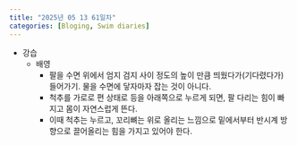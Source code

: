 ```yaml
---
title: "2025년 05 13 61일차"
categories: [Bloging, Swim diaries]
---
```


- 강습
  - 배영
    - 팔을 수면 위에서 엄지 검지 사이 정도의 높이 만큼 띄웠다가(기다렸다가) 들어가기. 물을 수면에 닿자마자 잡는 것이 아니다.
    - 척추를 가로로 편 상태로 등을 아래쪽으로 누르게 되면, 팔 다리는 힘이 빠지고 몸이 자연스럽게 뜬다.
    - 이때 척추는 누르고, 꼬리뼈는 위로 올리는 느낌으로 밑에서부터 반시계 방향으로 끌어올리는 힘을 가지고 있어야 한다.